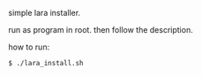 simple lara installer.

run as program in root.
then follow the description.

how to run:
```bash
$ ./lara_install.sh
```

